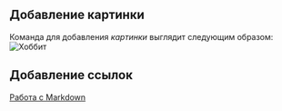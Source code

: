 ## Добавление картинки
Команда для добавления *картинки* выглядит следующим образом:
![Хоббит](https://avatarko.ru/img/kartinka/8/film_Middle-earth_hobbit_Frodo_7802.jpg)

## Добавление ссылок

[Работа с Markdown](https://lifehacker.ru/chto-takoe-markdown/)

